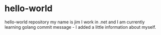 # hello-world
hello-world repository
my name is jim I work in .net and I am currently learning golang
commit message - I added a little information about myself.
